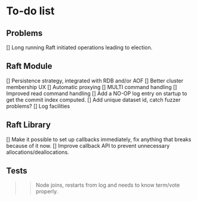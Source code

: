 To-do list
==========

Problems
--------

[] Long running Raft initiated operations leading to election.

Raft Module
-----------

[] Persistence strategy, integrated with RDB and/or AOF
[] Better cluster membership UX
[] Automatic proxying
[] MULTI command handling
[] Improved read command handling
[] Add a NO-OP log entry on startup to get the commit index computed.
[] Add unique dataset id, catch fuzzer problems?
[] Log facilities

Raft Library
------------

[] Make it possible to set up callbacks immediately, fix anything that breaks
   because of it now.
[] Improve callback API to prevent unnecessary allocations/deallocations.

Tests
-----

>> Node joins, restarts from log and needs to know term/vote properly.
